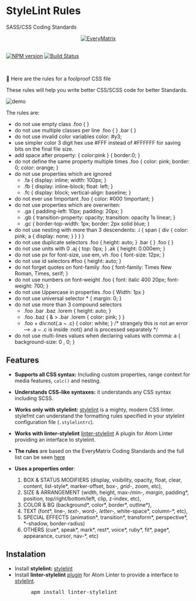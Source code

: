 # StyleLint Rules
SASS/CSS Coding Standards

<div align="center">
  <a href="https://everymatrix.com/sass-standards.pdf">
    <img src="https://everymatrix.com/wp-content/themes/em2/img/redesign/logo-everymatrix.png" alt="EveryMatrix" />
  </a>
</div>
<br>
<p>
<a href="https://www.npmjs.org/package/stylelint"><img src="http://img.shields.io/npm/v/stylelint.svg" alt="NPM version"></a>
<a href="https://travis-ci.org/stylelint/stylelint"><img src="https://travis-ci.org/stylelint/stylelint.svg?branch=master" alt="Build Status"></a>
</p>

<br>

:tada: Here are the rules for a foolproof CSS file

These rules will help you write better CSS/SCSS code for better Standards.

<img src="https://raw.githubusercontent.com/AtomLinter/linter-stylelint/master/demo.png" alt="demo" />

The rules are:

- do not use empty class  .foo { }
- do not use multiple classes per line  .foo { } .bar { }
- do not use invalid color variables  color: #y3;
- use simpler color 3 digit hex  use #FFF instead of #FFFFFF for saving bits on the final file size.
- add space after property: { color:pink } { border:0; }
- do not define the same property multiple times .foo { color: pink; border: 0; color: orange;   }
- do not use properties which are ignored
    - .fa { display: inline; width: 100px; }
    - .fb { display: inline-block; float: left; }
    - .fc { display: block; vertical-align: baseline; }
- do not ever use !important .foo { color: #000 !important; }
- do not use properties which are overwriten:
    - .ga { padding-left: 10px; padding: 20px; }
    - .gb { transition-property: opacity; transition: opacity 1s linear; }
    - .gc { border-top-width: 1px;  border: 2px solid blue; }
- do not use nesting with more than 3 descendents:
.i {
    span {
        div { color: pink;
            a { display: none; }
        }
    }
}
- do not use duplicate selectors .foo { height: auto; } .bar { } .foo { }
- do not use units with 0 .aj { top: 0px; } .ak { height: 0.000em; }
- do not use px for font-size, use em, vh .foo { font-size: 12px; }
- do not use id selectors #foo { height: auto; }
- do not forget quotes on font-family .foo { font-family: Times New Roman, Times, serif; }
- do not use numbers on font-weight .foo { font: italic 400 20px; font-weight: 700; }
- do not use Uppercase in properties .foo { Width: 1px }
- do not use universal selector * { margin: 0; }
- do not use more than 3 compound selectors
    - .foo .bar .baz .lorem { height: auto; }
    - .foo .baz {
        & > .bar .lorem { color: pink; }
        }
    - .foo + div:not(.a ~ .c) { color: white; } /* strangely this is not an error --> .a ~ .c is inside :not() and is processed separately */
- do not use multi-lines values when declaring values with comma:
    a { background-size: 0
      , 0; }



## Features
- **Supports all CSS syntax:** Including custom properties, range context for media features, `calc()` and nesting.
- **Understands CSS-like syntaxes:** it understands any CSS syntax including SCSS.
- **Works only with stylelint:** [stylelint](http://stylelint.io/) is a mighty, modern CSS linter. stylefmt can understand the formatting rules specified in your stylelint configuration file (`.stylelintrc`).
- **Works with linter-stylelint** [linter-stylelint](https://atom.io/packages/linter-stylelint) A plugin for Atom Linter providing an interface to stylelint.
- **The rules** are based on the EveryMatrix Coding Standards and the full list can be seen [here](http://stylelint.io/user-guide/rules/)

- **Uses a properties order**:
    1. BOX & STATUS MODIFIERS (display, visibility, opacity, float, clear, content, list-style*, marker-offset, box-*, grid-*, zoom, etc),
    2. SIZE & ARRANGEMENT (width, height, max-/min-*, margin*, padding*, position, top/right/bottom/left, clip, z-index, etc),
    3. COLOR & BG (background*, color*, border*, outline*),
    4. TEXT (font*, line-*, text-*, word-*, letter-*, white-space*, column-*, etc),
    5. SPECIAL EFFECTS (animation*, transition*, transform*, perspective*, *-shadow, border-radius)
    6. OTHERS (cue*, speak*, mark*, rest*, voice*, ruby*, fit*, page*, appearance, cursor, nav-*, etc)


## Instalation
- Install **stylelint:** [stylelint](http://stylelint.io/)
- Install **linter-stylelint** [plugin](https://github.com/AtomLinter/atom-linter) for Atom Linter to provide a interface to <a href="https://github.com/stylelint/stylelint">stylelint</a>.
<pre class="editor">
        <span>apm&nbsp;install&nbsp;linter-stylelint</span>  
</pre>
